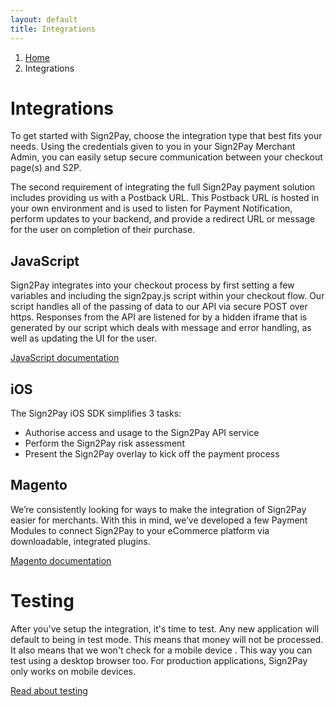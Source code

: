 ```yaml
---
layout: default
title: Integrations
---
```


<ol class="breadcrumb">
  <li><a href="/">Home</a></li>
  <li>Integrations</li>
</ol>

# Integrations

To get started with Sign2Pay, choose the integration type that best fits your needs. Using the credentials given to you in your Sign2Pay Merchant Admin, you can easily setup secure communication between your checkout page(s) and S2P.

The second requirement of integrating the full Sign2Pay payment solution includes providing us with a Postback URL. This Postback URL is hosted in your own environment and is used to listen for Payment Notification, perform updates to your backend, and provide a redirect URL or message for the user on completion of their purchase.

## JavaScript

Sign2Pay integrates into your checkout process by first setting a few variables and including the sign2pay.js script within your checkout flow. Our script handles all of the passing of data to our API via secure POST over https. Responses from the API are listened for by a hidden iframe that is generated by our script which deals with message and error handling, as well as updating the UI for the user.

[JavaScript documentation](/integrations/javascript/index.html)

## iOS

The Sign2Pay iOS SDK simplifies 3 tasks:

* Authorise access and usage to the Sign2Pay API service
* Perform the Sign2Pay risk assessment
* Present the Sign2Pay overlay to kick off the payment process

## Magento

We’re consistently looking for ways to make the integration of Sign2Pay easier for merchants. With this in mind, we’ve developed a few Payment Modules to connect Sign2Pay to your eCommerce platform via downloadable, integrated plugins.

[Magento documentation](/integrations/magento/index.html)

# Testing

After you've setup the integration, it's time to test. Any new application will default to being in test mode. This means that money will not be processed. It also means that we won't check for a mobile device . This way you can test using a desktop browser too. For production applications, Sign2Pay only works on mobile devices.

[Read about testing](/integrations/testing.html)

